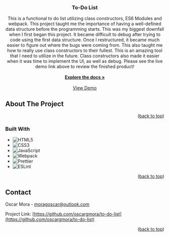 <!-- Improved compatibility of back to top link: See: https://github.com/othneildrew/Best-README-Template/pull/73 -->
<a name="readme-top"></a>
<!--
*** Thanks for checking out the Best-README-Template. If you have a suggestion
*** that would make this better, please fork the repo and create a pull request
*** or simply open an issue with the tag "enhancement".
*** Don't forget to give the project a star!
*** Thanks again! Now go create something AMAZING! :D
-->

<h3 align="center">To-Do List</h3>

  <p align="center">
    This is a functional to do list utilizing class constructors, ES6 Modules and webpack. This project taught me the importance of having a well-defined data structure before the programming starts. This was my biggest downfall when I first began this project. It became difficult to debug after trying to code using the first data structure. Once I restructured, it became much easier to figure out where the bugs were coming from.
    This also taught me how to really use class constructors to their fullest. This is an amazing tool that I need to utilize in the future. Class constructors also made it easier when it was time to implement the UI, as well as debug.
    Please see the live demo link above to review the finished product!
    <br />
    <br />
    <a href="https://github.com/oscargmora/to-do-list"><strong>Explore the docs »</strong></a>
    <br />
    <br />
    <a href="https://oscargmora.github.io/to-do-list/">View Demo</a>
  </p>
</div>


<!-- ABOUT THE PROJECT -->
## About The Project

<!-- [![Product Name Screen Shot][product-screenshot]](https://example.com) -->


<p align="right">(<a href="#readme-top">back to top</a>)</p>



### Built With

* ![HTML5](https://img.shields.io/badge/HTML5%20-%23E34F26.svg?style=for-the-badge&logo=html5&logoColor=white)
* ![CSS3](https://img.shields.io/badge/CSS%20-%231572B6.svg?style=for-the-badge&logo=css3&logoColor=white)
* ![JavaScript](https://img.shields.io/badge/JavaScript%20-%23F7DF1E.svg?style=for-the-badge&logo=javascript&logoColor=black)
* ![Webpack](https://img.shields.io/badge/Webpack%20-%23d91a60.svg?style=for-the-badge&logo=webpack)
* ![Prettier](https://img.shields.io/badge/Prettier-27333b.svg?style=for-the-badge&logo=prettier)
* ![ESLint](https://img.shields.io/badge/ESLint-5139c5.svg?style=for-the-badge&logo=eslint)

<p align="right">(<a href="#readme-top">back to top</a>)</p>

<!-- CONTACT -->
## Contact

Oscar Mora - moragoscar@outlook.com

Project Link: [https://github.com/oscargmora/to-do-list](https://github.com/oscargmora/to-do-list)

<p align="right">(<a href="#readme-top">back to top</a>)</p>
